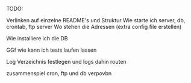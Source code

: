 TODO:

Verlinken auf einzelne README's und Struktur
Wie starte ich server, db, crontab, ftp server
Wo stehen die Adressen (extra config file erstellen)

Wie installiere ich die DB

GGf wie kann ich tests laufen lassen

Log Verzeichnis festlegen und logs dahin routen

zusammenspiel cron, ftp und db verpovbn